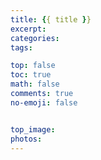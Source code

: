 ```yaml
---
title: {{ title }}
excerpt:
categories:
tags:

top: false
toc: true
math: false
comments: true
no-emoji: false


top_image:
photos:
---
```

